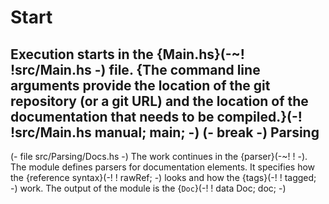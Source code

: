# Start

Execution starts in the {Main.hs}(-~! !src/Main.hs -) file.
{The command line arguments provide the location of the git repository (or a git URL) and the location
of the documentation that needs to be compiled.}(-! !src/Main.hs manual; main; -)
(- break -)
Parsing
-------
(- file src/Parsing/Docs.hs -)
The work continues in the {parser}(-~! ! -).
The module defines parsers for documentation elements. It specifies how the
{reference syntax}(-! ! rawRef; -) looks and how the {tags}(-! ! tagged; -) work.
The output of the module is the {`Doc`}(-! ! data Doc; doc; -)
